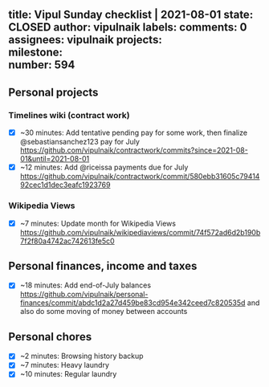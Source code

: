 title:	Vipul Sunday checklist | 2021-08-01
state:	CLOSED
author:	vipulnaik
labels:	
comments:	0
assignees:	vipulnaik
projects:	
milestone:	
number:	594
--
## Personal projects

### Timelines wiki (contract work)

- [x] ~30 minutes: Add tentative pending pay for some work, then finalize @sebastiansanchez123 pay for July https://github.com/vipulnaik/contractwork/commits?since=2021-08-01&until=2021-08-01
- [x] ~12 minutes: Add @riceissa payments due for July https://github.com/vipulnaik/contractwork/commit/580ebb31605c7941492cec1d1dec3eafc1923769

### Wikipedia Views

- [x] ~7 minutes: Update month for Wikipedia Views https://github.com/vipulnaik/wikipediaviews/commit/74f572ad6d2b190b7f2f80a4742ac742613fe5c0

## Personal finances, income and taxes

- [x] ~18 minutes: Add end-of-July balances https://github.com/vipulnaik/personal-finances/commit/abdc1d2a27d459be83cd954e342ceed7c820535d and also do some moving of money between accounts

## Personal chores

- [x] ~2 minutes: Browsing history backup
- [x] ~7 minutes: Heavy laundry 
- [x] ~10 minutes: Regular laundry 
